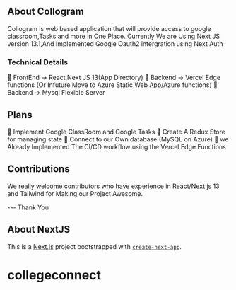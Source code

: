 ## About Collogram

Collogram is web based application that will provide access to google classroom,Tasks and more in One Place.
Currently We are Using Next JS version 13.1,And Implemented Google Oauth2 intergration using Next Auth

### Technical Details

🍦 FrontEnd -> React,Next JS 13(App Directory)
🍨 Backend -> Vercel Edge functions (Or Infuture Move to Azure Static Web App/Azure functions)
🍫 Backend -> Mysql Flexible Server

## Plans

📅 Implement Google ClassRoom and Google Tasks
🚢 Create A Redux Store for managing state
🔑 Connect to our Own database (MySQL on Azure)
👾 we Already Implemented The CI/CD workflow using the Vercel Edge Functions

## Contributions

We really welcome contributors who have experience in React/Next js 13 and Tailwind
for Making our Project Awesome.

--- Thank You

## About NextJS

This is a [Next.js](https://nextjs.org/) project bootstrapped with [`create-next-app`](https://github.com/vercel/next.js/tree/canary/packages/create-next-app).

# collegeconnect
